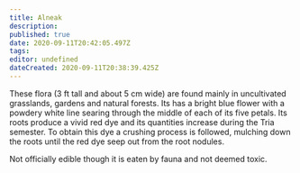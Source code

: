 ```yaml
---
title: Alneak
description: 
published: true
date: 2020-09-11T20:42:05.497Z
tags: 
editor: undefined
dateCreated: 2020-09-11T20:38:39.425Z
---
```


These flora (3 ft tall and about 5 cm wide) are found mainly in uncultivated grasslands, gardens and natural forests. Its has a bright blue flower with a powdery white line searing through the middle of each of its five petals. Its roots produce a vivid red dye and its quantities increase during the Tria semester. To obtain this dye a crushing process is followed, mulching down the roots until the red dye seep out from the root nodules.

Not officially edible though it is eaten by fauna and not deemed toxic.